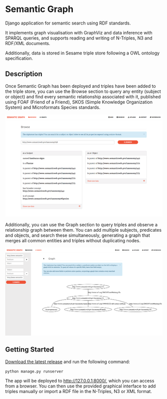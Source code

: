# Semantic Graph

Django application for semantic search using RDF standards.

It implements graph visualisation with GraphViz and data inference with SPARQL queries, and supports reading and writing of N-Triples, N3 and RDF/XML documents.

Additionally, data is stored in Sesame triple store following a OWL ontology specification.


## Description

Once Semantic Graph has been deployed and triples have been added to the triple store, you can use the Browse section to query any entity (subject or object) and find every semantic relationship associated with it, published using FOAF (Friend of a Friend), SKOS (Simple Knowledge Organization System) and Microformats Species standards.

![Screenshot1](screenshots/01.png)

Additionally, you can use the Graph section to query triples and observe a relationship graph between them. You can add multiple subjects, predicates and objects, and search these simultaneously, generating a graph that merges all common entities and triples without duplicating nodes.

![Screenshot2](screenshots/02.png)


## Getting Started

[Download the latest release](https://github.com/edduarte/semantic-graph/releases) and run the following command:

```
python manage.py runserver
```

The app will be deployed to http://127.0.0.1:8000/, which you can access from a browser. You can then use the provided graphical interface to add triples manually or import a RDF file in the N-Triples, N3 or XML format.


